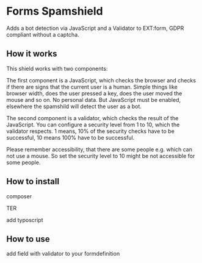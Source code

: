 # Forms Spamshield

Adds a bot detection via JavaScript and a Validator to EXT:form, GDPR compliant without a captcha.

## How it works

This shield works with two components: 

The first component is a JavaScript, which checks the browser and checks if there are signs that
the current user is a human. Simple things like browser width, does the user pressed a key, does the user moved the mouse and so on.
No personal data. But JavaScript must be enabled, elsewhere the spamshild will detect the user as a bot.

The second component is a validator, which checks the result of the JavaScript.
You can configure a security level from 1 to 10, which the validator respects.
1 means, 10% of the security checks have to be successful, 10 means 100% have to be successful.

Please remember accessibility, that there are some people e.g. which can not use a mouse. So set the security level to 10 might be not accessible for some people.

## How to install

composer

TER

add typoscript

## How to use

add field with validator to your formdefinition
